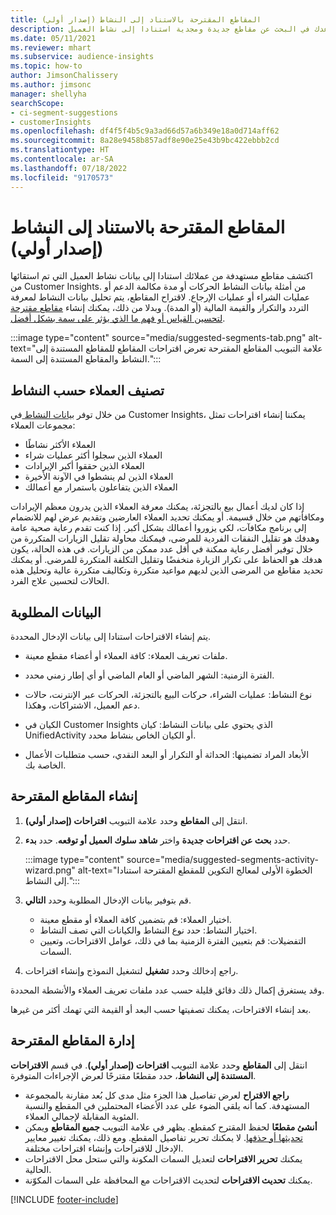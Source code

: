 ```yaml
---
title: المقاطع المقترحة بالاستناد إلى النشاط (إصدار أولي)
description: دع التعلم الآلي يساعدك في البحث عن مقاطع جديدة ومجدية استنادا إلى نشاط العميل.
ms.date: 05/11/2021
ms.reviewer: mhart
ms.subservice: audience-insights
ms.topic: how-to
author: JimsonChalissery
ms.author: jimsonc
manager: shellyha
searchScope:
- ci-segment-suggestions
- customerInsights
ms.openlocfilehash: df4f5f4b5c9a3ad66d57a6b349e18a0d714aff62
ms.sourcegitcommit: 8a28e9458b857adf8e90e25e43b9bc422ebbb2cd
ms.translationtype: HT
ms.contentlocale: ar-SA
ms.lasthandoff: 07/18/2022
ms.locfileid: "9170573"
---
```

# <a name="suggested-segments-based-on-activity-preview"></a>المقاطع المقترحة بالاستناد إلى النشاط (إصدار أولي)

اكتشف مقاطع مستهدفة من عملائك استنادا إلى بيانات نشاط العميل التي تم استقائها من Customer Insights. من أمثلة بيانات النشاط الحركات أو مدة مكالمة الدعم أو عمليات الشراء أو عمليات الإرجاع. لاقتراح المقاطع، يتم تحليل بيانات النشاط لمعرفة التردد والتكرار والقيمة المالية (أو المدة). وبدلا من ذلك، يمكنك إنشاء [مقاطع مقترحة لتحسين القياس أو فهم ما الذي يؤثر على سمة بشكل أفضل](suggested-segments.md).

:::image type="content" source="media/suggested-segments-tab.png" alt-text="علامة التبويب المقاطع المقترحة تعرض اقتراحات المقاطع للمقاطع المستندة إلى النشاط والمقاطع المستندة إلى السمة.":::

## <a name="categorize-customers-by-activity"></a>تصنيف العملاء حسب النشاط

من خلال توفر [بيانات النشاط ](activities.md) في Customer Insights، يمكننا إنشاء اقتراحات تمثل مجموعات العملاء:

- العملاء الأكثر نشاطًا 
- العملاء الذين سجلوا أكثر عمليات شراء 
- العملاء الذين حققوا أكبر الإيرادات 
- العملاء الذين لم ينشطوا في الآونة الأخيرة 
- العملاء الذين يتفاعلون باستمرار مع أعمالك  

إذا كان لديك أعمال بيع بالتجزئة، يمكنك معرفة العملاء الذين يدرون معظم الإيرادات ومكافأتهم من خلال قسيمة. أو يمكنك تحديد العملاء العارضين وتقديم عرض لهم للانضمام إلى برنامج مكافآت، لكي يزوروا أعمالك بشكل أكبر.
إذا كنت تقدم رعاية صحية عامة وهدفك هو تقليل النفقات الفردية للمرضى، فيمكنك محاولة تقليل الزيارات المتكررة من خلال توفير أفضل رعاية ممكنة في أقل عدد ممكن من الزيارات. في هذه الحالة، يكون هدفك هو الحفاظ على تكرار الزيارة منخفضًا وتقليل التكلفة المتكررة للمرضى. أو يمكنك تحديد مقاطع من المرضى الذين لديهم مواعيد متكررة وتكاليف متكررة عالية وتحليل هذه الحالات لتحسين علاج الفرد.

## <a name="required-data"></a>البيانات المطلوبة

يتم إنشاء الاقتراحات استنادا إلى بيانات الإدخال المحددة.

- ملفات تعريف العملاء: كافة العملاء أو أعضاء مقطع معينة.

- الفترة الزمنية: الشهر الماضي أو العام الماضي أو أي إطار زمني محدد.

- نوع النشاط: عمليات الشراء، حركات البيع بالتجزئة، الحركات عبر الإنترنت، حالات دعم العميل، الاشتراكات، وهكذا.  

- الكيان في Customer Insights الذي يحتوي على بيانات النشاط: كيان UnifiedActivity أو الكيان الخاص بنشاط محدد.

- الأبعاد المراد تضمينها: الحداثة أو التكرار أو البعد النقدي، حسب متطلبات الأعمال الخاصة بك.

## <a name="generate-suggested-segments"></a>إنشاء المقاطع المقترحة

1. انتقل إلى **المقاطع** وحدد علامة التبويب **اقتراحات (إصدار أولي)**.

1. حدد **بحث عن اقتراحات جديدة** واختر **شاهد سلوك العميل أو توقعه**. حدد **بدء**.

   :::image type="content" source="media/suggested-segments-activity-wizard.png" alt-text="الخطوة الأولى لمعالج التكوين للمقطع المقترحة استنادا إلى النشاط.":::

1. قم بتوفير بيانات الإدخال المطلوبة وحدد **التالي**.

   - اختيار العملاء: قم بتضمين كافة العملاء أو مقطع معينة.
   - اختيار النشاط: حدد نوع النشاط والكيانات التي تصف النشاط.
   - التفضيلات: قم بتعيين الفترة الزمنية بما في ذلك، عوامل الاقتراحات، وتعيين السمات.

1. راجع إدخالك وحدد **تشغيل** لتشغيل النموذج وإنشاء اقتراحات.

وقد يستغرق إكمال ذلك دقائق قليلة حسب عدد ملفات تعريف العملاء والأنشطة المحددة.

بعد إنشاء الاقتراحات، يمكنك تصفيتها حسب البعد أو القيمة التي تهمك أكثر من غيرها.

## <a name="manage-suggested-segments"></a>إدارة المقاطع المقترحة

انتقل إلى **المقاطع** وحدد علامة التبويب **اقتراحات (إصدار أولي)**. في قسم **الاقتراحات المستندة إلى النشاط**، حدد مقطعًا مقترحًا لعرض الإجراءات المتوفرة.

- **راجع الاقتراح** لعرض تفاصيل هذا الجزء مثل مدى كل بُعد مقارنة بالمجموعة المستهدفة. كما أنه يلقي الضوء على عدد الأعضاء المحتملين في المقطع والنسبة المئوية المقابلة لإجمالي العملاء.
- **أنشئ مقطعًا** لحفظ المقترح كمقطع. يظهر في علامة التبويب **جميع المقاطع** ويمكن [تحديثها أو حذفها](segments.md). لا يمكنك تحرير تفاصيل المقطع. ومع ذلك، يمكنك تغيير معايير الإدخال للاقتراحات وإنشاء اقتراحات مختلفة.
- يمكنك **تحرير الاقتراحات** لتعديل السمات المكونة والتي ستحل محل الاقتراحات الحالية.
- يمكنك **تحديث الاقتراحات** لتحديث الاقتراحات مع المحافظة على السمات المكوّنة.

[!INCLUDE [footer-include](includes/footer-banner.md)]
